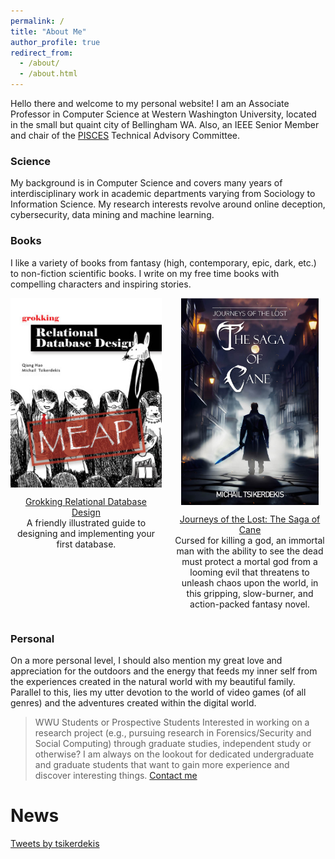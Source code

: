 ```yaml
---
permalink: /
title: "About Me"
author_profile: true
redirect_from:
  - /about/
  - /about.html
---
```


Hello there and welcome to my personal website! I am an Associate Professor in Computer Science at Western Washington University, located in the small but quaint city of Bellingham WA. Also, an IEEE Senior Member and chair of the [PISCES](https://pisces-nw.org/) Technical Advisory Committee.

### Science
My background is in Computer Science and covers many years of interdisciplinary work in academic departments varying from Sociology to Information Science. My research interests revolve around online deception, cybersecurity, data mining and machine learning.

### Books
I like a variety of books from fantasy (high, contemporary, epic, dark, etc.) to non-fiction scientific books. I write on my free time books with compelling characters and inspiring stories.

<div style="display: flex; justify-content: space-between;">
    <div style="flex: 0 0 48%; text-align: center;">
        <img src="images/Hao-HI-MEAP.jpg" alt="Grokking Relational Database Design" style="display: block; margin: 0 auto;">
        <p style="text-align: center;"> <a href="http://mng.bz/7v2Q" target="_blank">Grokking Relational Database Design</a> <br>A friendly illustrated guide to designing and implementing your first database.</p>
    </div>
    <div style="flex: 0 0 48%; text-align: center;">
        <img src="images/Cover1024_1.jpg" style="height:331px; display: block; margin: 0 auto;" alt="Journeys of the Lost: The Saga of Cane">
        <p style="text-align: center;"> <a href="https://www.amazon.com/dp/B0C2BTGC1N" target="_blank">Journeys of the Lost: The Saga of Cane</a> <br>Cursed for killing a god, an immortal man with the ability to see the dead must protect a mortal god from a looming evil that threatens to unleash chaos upon the world, in this gripping, slow-burner, and action-packed fantasy novel.</p>
    </div>
</div>


### Personal
On a more personal level, I should also mention my great love and appreciation for the outdoors and the energy that feeds my inner self from the experiences created in the natural world with my beautiful family. Parallel to this, lies my utter devotion to the world of video games (of all genres) and the adventures created within the digital world.


> WWU Students or Prospective Students
> Interested in working on a research project (e.g., pursuing research in Forensics/Security and Social Computing) through graduate studies, independent study or otherwise? I am always on the lookout for dedicated undergraduate and graduate students that want to gain more experience and discover interesting things. [Contact me](/contact/)


News
======

<a class="twitter-timeline" href="https://twitter.com/tsikerdekis?ref_src=twsrc%5Etfw">Tweets by tsikerdekis</a> <script async src="https://platform.twitter.com/widgets.js" charset="utf-8"></script> 

